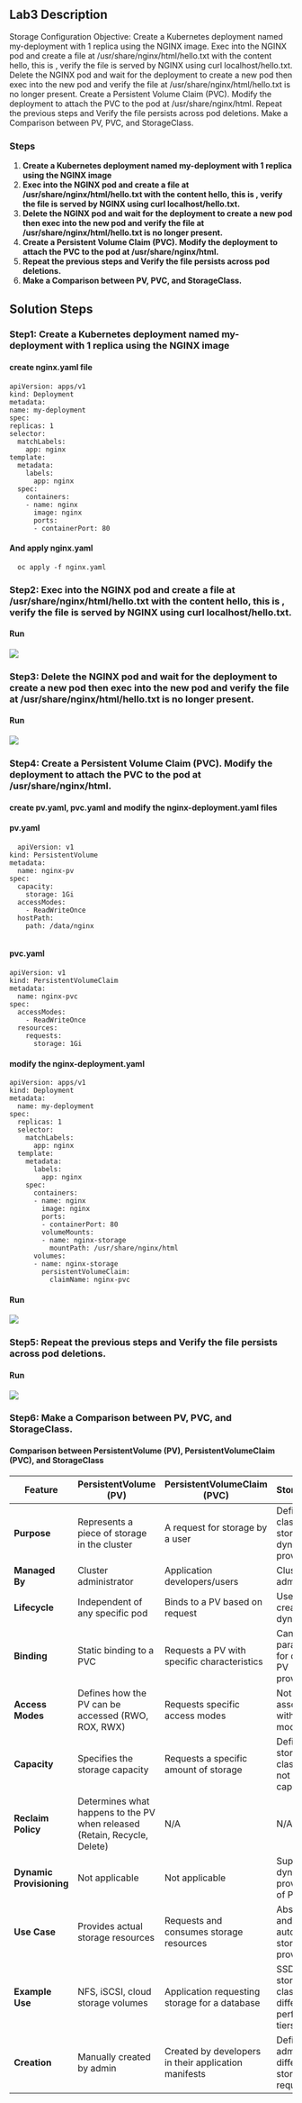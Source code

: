 ## Lab3 Description 

Storage Configuration Objective: Create a Kubernetes deployment named my-deployment with 1 replica using the NGINX image. Exec into the NGINX pod and create a file at /usr/share/nginx/html/hello.txt with the content hello, this is <your-name>, verify the file is served by NGINX using curl localhost/hello.txt. Delete the NGINX pod and wait for the deployment to create a new pod then exec into the new pod and verify the file at /usr/share/nginx/html/hello.txt is no longer present. Create a Persistent Volume Claim (PVC). Modify the deployment to attach the PVC to the pod at /usr/share/nginx/html. Repeat the previous steps and Verify the file persists across pod deletions. Make a Comparison between PV, PVC, and StorageClass.

### Steps 
1. **Create a Kubernetes deployment named my-deployment with 1 replica using the NGINX image**
2. **Exec into the NGINX pod and create a file at /usr/share/nginx/html/hello.txt with the content hello, this is <your-name>, verify the file is served by NGINX using curl localhost/hello.txt.**
3. **Delete the NGINX pod and wait for the deployment to create a new pod then exec into the new pod and verify the file at /usr/share/nginx/html/hello.txt is no longer present.**
4. **Create a Persistent Volume Claim (PVC). Modify the deployment to attach the PVC to the pod at /usr/share/nginx/html.**
5. **Repeat the previous steps and Verify the file persists across pod deletions.**
6. **Make a Comparison between PV, PVC, and StorageClass.**



## Solution Steps

### Step1: Create a Kubernetes deployment named my-deployment with 1 replica using the NGINX image

  #### create nginx.yaml file

  ```
apiVersion: apps/v1
kind: Deployment
metadata:
  name: my-deployment
spec:
  replicas: 1
  selector:
    matchLabels:
      app: nginx
  template:
    metadata:
      labels:
        app: nginx
    spec:
      containers:
      - name: nginx
        image: nginx
        ports:
        - containerPort: 80
  ```
#### And apply nginx.yaml
```
  oc apply -f nginx.yaml

```
### Step2: Exec into the NGINX pod and create a file at /usr/share/nginx/html/hello.txt with the content hello, this is <your-name>, verify the file is served by NGINX using curl localhost/hello.txt.

#### Run 

  ![](https://github.com/AliKhamed/ivolve_labs/blob/main/oc/lab3/screenshots/lab3.1.png)



### Step3: Delete the NGINX pod and wait for the deployment to create a new pod then exec into the new pod and verify the file at /usr/share/nginx/html/hello.txt is no longer present.

#### Run

 ![](https://github.com/AliKhamed/ivolve_labs/blob/main/oc/lab3/screenshots/lab3.2.png)




### Step4: Create a Persistent Volume Claim (PVC). Modify the deployment to attach the PVC to the pod at /usr/share/nginx/html.

#### create pv.yaml, pvc.yaml and modify the nginx-deployment.yaml files
#### pv.yaml

```
  apiVersion: v1
kind: PersistentVolume
metadata:
  name: nginx-pv
spec:
  capacity:
    storage: 1Gi
  accessModes:
    - ReadWriteOnce
  hostPath:
    path: /data/nginx


```
#### pvc.yaml
```
apiVersion: v1
kind: PersistentVolumeClaim
metadata:
  name: nginx-pvc
spec:
  accessModes:
    - ReadWriteOnce
  resources:
    requests:
      storage: 1Gi

```
#### modify the nginx-deployment.yaml
```
apiVersion: apps/v1
kind: Deployment
metadata:
  name: my-deployment
spec:
  replicas: 1
  selector:
    matchLabels:
      app: nginx
  template:
    metadata:
      labels:
        app: nginx
    spec:
      containers:
      - name: nginx
        image: nginx
        ports:
        - containerPort: 80
        volumeMounts:
        - name: nginx-storage
          mountPath: /usr/share/nginx/html
      volumes:
      - name: nginx-storage
        persistentVolumeClaim:
          claimName: nginx-pvc

```
#### Run 

 ![](https://github.com/AliKhamed/ivolve_labs/blob/main/oc/lab3/screenshots/lab3.3.png)


### Step5: Repeat the previous steps and Verify the file persists across pod deletions.

#### Run 

![](https://github.com/AliKhamed/ivolve_labs/blob/main/oc/lab3/screenshots/lab3.4.png)

### Step6: Make a Comparison between PV, PVC, and StorageClass.
#### Comparison between PersistentVolume (PV), PersistentVolumeClaim (PVC), and StorageClass

| Feature                    | PersistentVolume (PV)                                    | PersistentVolumeClaim (PVC)                             | StorageClass                                           |
|----------------------------|----------------------------------------------------------|--------------------------------------------------------|-------------------------------------------------------|
| **Purpose**                | Represents a piece of storage in the cluster             | A request for storage by a user                         | Defines classes of storage to dynamically provision PVs |
| **Managed By**             | Cluster administrator                                    | Application developers/users                            | Cluster administrator                                  |
| **Lifecycle**              | Independent of any specific pod                          | Binds to a PV based on request                          | Used to create PVs dynamically                        |
| **Binding**                | Static binding to a PVC                                  | Requests a PV with specific characteristics             | Can define parameters for dynamic PV provisioning     |
| **Access Modes**           | Defines how the PV can be accessed (RWO, ROX, RWX)       | Requests specific access modes                          | Not directly associated with access modes             |
| **Capacity**               | Specifies the storage capacity                           | Requests a specific amount of storage                   | Defines storage classes but not specific capacities   |
| **Reclaim Policy**         | Determines what happens to the PV when released (Retain, Recycle, Delete) | N/A                                                    | N/A                                                   |
| **Dynamic Provisioning**   | Not applicable                                           | Not applicable                                          | Supports dynamic provisioning of PVs                  |
| **Use Case**               | Provides actual storage resources                        | Requests and consumes storage resources                 | Abstracts and automates storage provisioning          |
| **Example Use**            | NFS, iSCSI, cloud storage volumes                        | Application requesting storage for a database           | SSD vs HDD storage classes, different performance tiers|
| **Creation**               | Manually created by admin                                | Created by developers in their application manifests    | Defined by admin for different storage requirements   |

  

